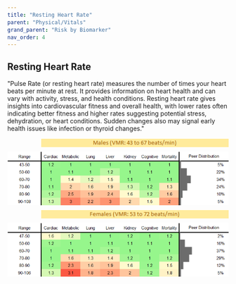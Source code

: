 ```yaml
---
title: "Resting Heart Rate"
parent: "Physical/Vitals"
grand_parent: "Risk by Biomarker"
nav_order: 4
---
```



## Resting Heart Rate


"Pulse Rate (or resting heart rate) measures the number of times your heart beats per minute at rest. It provides information on heart health and can vary with activity, stress, and health conditions. Resting heart rate gives insights into cardiovascular fitness and overall health, with lower rates often indicating better fitness and higher rates suggesting potential stress, dehydration, or heart conditions. Sudden changes also may signal early health issues like infection or thyroid changes."

<div style="display: flex; flex-direction: column; gap: 10px;">

  <img src="/assets/images/vmrbiomarker_resting_heartrate__male.png" alt="Resting Heart Rate VMR Male" style="margin-left: 15%">
  <img src="/assets/images/rr_resting_heartrate__male.png" alt="Resting Heart Rate RR Male">

  <img src="/assets/images/vmrbiomarker_resting_heartrate__female.png" alt="Resting Heart Rate VMR Female" style="margin-left: 15%; ">
  <img src="/assets/images/rr_resting_heartrate__female.png" alt="Resting Heart Rate RR Female">

</div>



